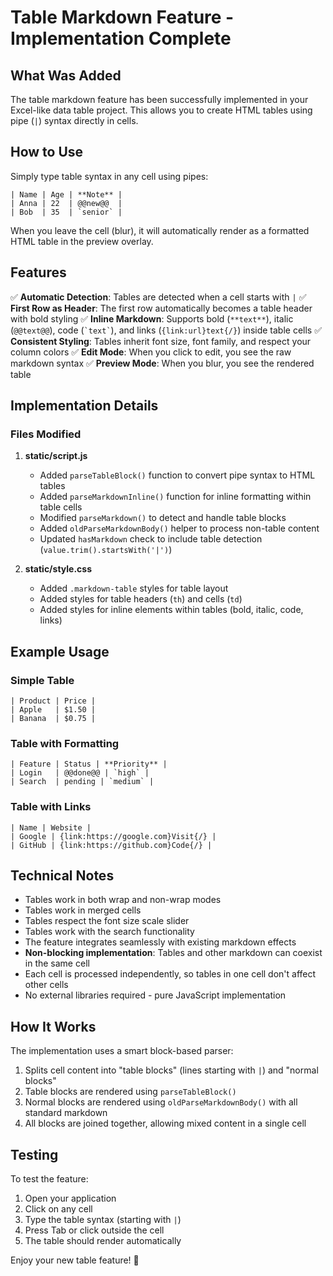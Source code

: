 # Table Markdown Feature - Implementation Complete

## What Was Added

The table markdown feature has been successfully implemented in your Excel-like data table project. This allows you to create HTML tables using pipe (`|`) syntax directly in cells.

## How to Use

Simply type table syntax in any cell using pipes:

```
| Name | Age | **Note** |
| Anna | 22  | @@new@@  |
| Bob  | 35  | `senior` |
```

When you leave the cell (blur), it will automatically render as a formatted HTML table in the preview overlay.

## Features

✅ **Automatic Detection**: Tables are detected when a cell starts with `|`
✅ **First Row as Header**: The first row automatically becomes a table header with bold styling
✅ **Inline Markdown**: Supports bold (`**text**`), italic (`@@text@@`), code (`` `text` ``), and links (`{link:url}text{/}`) inside table cells
✅ **Consistent Styling**: Tables inherit font size, font family, and respect your column colors
✅ **Edit Mode**: When you click to edit, you see the raw markdown syntax
✅ **Preview Mode**: When you blur, you see the rendered table

## Implementation Details

### Files Modified

1. **static/script.js**
   - Added `parseTableBlock()` function to convert pipe syntax to HTML tables
   - Added `parseMarkdownInline()` function for inline formatting within table cells
   - Modified `parseMarkdown()` to detect and handle table blocks
   - Added `oldParseMarkdownBody()` helper to process non-table content
   - Updated `hasMarkdown` check to include table detection (`value.trim().startsWith('|')`)

2. **static/style.css**
   - Added `.markdown-table` styles for table layout
   - Added styles for table headers (`th`) and cells (`td`)
   - Added styles for inline elements within tables (bold, italic, code, links)

## Example Usage

### Simple Table
```
| Product | Price |
| Apple   | $1.50 |
| Banana  | $0.75 |
```

### Table with Formatting
```
| Feature | Status | **Priority** |
| Login   | @@done@@ | `high` |
| Search  | pending | `medium` |
```

### Table with Links
```
| Name | Website |
| Google | {link:https://google.com}Visit{/} |
| GitHub | {link:https://github.com}Code{/} |
```

## Technical Notes

- Tables work in both wrap and non-wrap modes
- Tables work in merged cells
- Tables respect the font size scale slider
- Tables work with the search functionality
- The feature integrates seamlessly with existing markdown effects
- **Non-blocking implementation**: Tables and other markdown can coexist in the same cell
- Each cell is processed independently, so tables in one cell don't affect other cells
- No external libraries required - pure JavaScript implementation

## How It Works

The implementation uses a smart block-based parser:
1. Splits cell content into "table blocks" (lines starting with `|`) and "normal blocks"
2. Table blocks are rendered using `parseTableBlock()`
3. Normal blocks are rendered using `oldParseMarkdownBody()` with all standard markdown
4. All blocks are joined together, allowing mixed content in a single cell

## Testing

To test the feature:
1. Open your application
2. Click on any cell
3. Type the table syntax (starting with `|`)
4. Press Tab or click outside the cell
5. The table should render automatically

Enjoy your new table feature! 🎉
